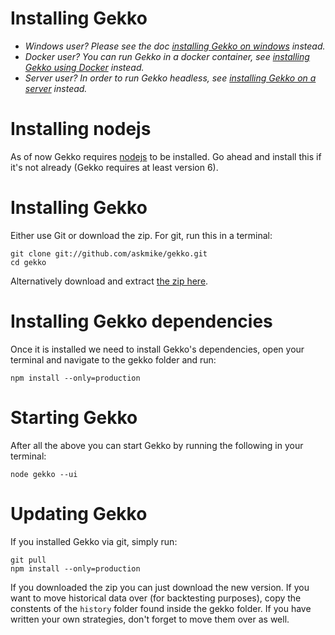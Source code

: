 # Installing Gekko

- *Windows user? Please see the doc [installing Gekko on windows](./installing_gekko_on_windows.md) instead.*
- *Docker user? You can run Gekko in a docker container, see [installing Gekko using Docker](./installing_gekko_using_docker.md) instead.*
- *Server user? In order to run Gekko headless, see [installing Gekko on a server](./installing_gekko_on_a_server.md) instead.*

# Installing nodejs

As of now Gekko requires [nodejs](https://nodejs.org/en/) to be installed. Go ahead and install this if it's not already (Gekko requires at least version 6).

# Installing Gekko

Either use Git or download the zip. For git, run this in a terminal:

    git clone git://github.com/askmike/gekko.git
    cd gekko

Alternatively download and extract [the zip here](https://github.com/askmike/gekko/archive/develop.zip).

# Installing Gekko dependencies

Once it is installed we need to install Gekko's dependencies, open your terminal and navigate to the gekko folder and run:

    npm install --only=production

# Starting Gekko

After all the above you can start Gekko by running the following in your terminal:

    node gekko --ui

# Updating Gekko

If you installed Gekko via git, simply run:

    git pull
    npm install --only=production

If you downloaded the zip you can just download the new version. If you want to move historical data over (for backtesting purposes), copy the constents of the `history` folder found inside the gekko folder. If you have written your own strategies, don't forget to move them over as well.